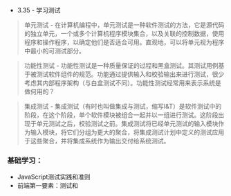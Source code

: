 <!-- 3.35 - Learn Testing -->
- 3.35 - 学习测试
<!-- Unit Testing - In computer programming, unit testing is a software testing method by which individual units of source code, sets of one or more computer program modules together with associated control data, usage procedures, and operating procedures, are tested to determine whether they are fit for use. Intuitively, one can view a unit as the smallest testable part of an application.

— Wikipedia -->

> 单元测试 - 在计算机编程中，单元测试是一种软件测试的方法，它是源代码的独立单元，一个或多个计算机程序模块集合，以及关联的控制数据，使用程序和操作程序，以确定他们是否适合可用。直观地，可以将单元视为程序中最小的可测试部分。
<!-- 
Functional Testing - Functional testing is a quality assurance (QA) process and a type of black box testing that bases its test cases on the specifications of the software component under test. Functions are tested by feeding them input and examining the output, and internal program structure is rarely considered (not like in white-box testing). Functional testing usually describes what the system does.

— Wikipedia -->

> 功能性测试 - 功能性测试是一种质量保证的过程和黑盒测试。其测试用例基于被测试软件组件的规范。功能通过提供输入和校验输出来进行测试，很少考虑其内部程序架构（与白盒测试不同）。功能性测试经常用来表示系统是做何用的？

<!-- Integration Testing - Integration testing (sometimes called integration and testing, abbreviated I&T) is the phase in software testing in which individual software modules are combined and tested as a group. It occurs after unit testing and before validation testing. Integration testing takes as its input modules that have been unit tested, groups them in larger aggregates, applies tests defined in an integration test plan to those aggregates, and delivers as its output the integrated system ready for system testing.

— Wikipedia -->

> 集成测试 - 集成测试（有时也叫做集成与测试，缩写I&T）是软件测试中的阶段，在这个阶段，单个软件模块被组合一起并以一组进行测试。这阶段出现于单元测试之后，校验测试之前。集成测试将已经单元测试的输入模块作为输入模块，将它们分组为更大的聚合，将集成测试计划中定义的测试应用于这些聚合，并将集成系统作为输出交付给系统测试。

<!-- General Learning: -->
### 基础学习：
<!-- JavaScript Testing Practices and Principles [watch][$]
Front-End First: Testing and Prototyping JavaScript Apps [watch][$]
Let's Code: Test-Driven JavaScript [watch][$]
JavaScript Testing [watch]
JavaScript Testing Recipes [read][$]
Testable JavaScript [read][$]
Test-Driving JavaScript Applications: Rapid, Confident, Maintainable Code[read][$]
Test-Driven JavaScript Development [read][$]
The Way of the Web Tester: A Beginner's Guide to Automating Tests [read][$]
Testing React Applications, v2 [watch][$]
Learn Javascript Unit Testing With Mocha, Chai and Sinon [watch][$] -->

- JavaScript测试实践和准则
- 前端第一要素：测试和